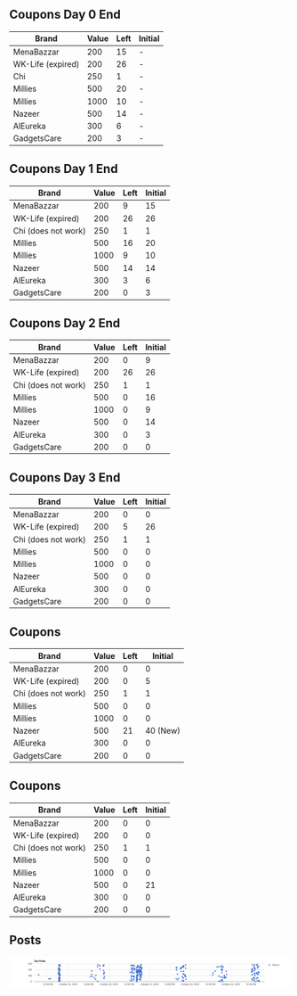 
## Coupons Day 0 End

| Brand | Value | Left | Initial |
| ---- | ---- | ---- | --- |
| MenaBazzar | 200 | 15 | - |
| WK-Life (expired) | 200 | 26 | - |
| Chi    | 250  | 1| - |
|   Millies   |   500 |   20  |   -   |
|   Millies | 1000  |   10  | - |
| Nazeer    | 500   |   14  |   -   |
|   AlEureka    |   300 | 6 | -|
| GadgetsCare   |   200 |   3   | - |


## Coupons Day 1 End

| Brand | Value | Left | Initial |
| ---- | ---- | ---- | --- |
| MenaBazzar | 200 | 9 | 15 |
| WK-Life (expired) | 200 | 26 | 26 |
| Chi (does not work)   | 250  | 1| 1 |
|   Millies   |   500 |   16  |   20   |
|   Millies | 1000  |   9  | 10 |
| Nazeer    | 500   |   14  |   14   |
|   AlEureka    |   300 | 3 | 6|
| GadgetsCare   |   200 |   0   | 3 |



## Coupons Day 2 End

| Brand | Value | Left | Initial |
| ---- | ---- | ---- | --- |
| MenaBazzar | 200 | 0 | 9 |
| WK-Life (expired) | 200 | 26 | 26 |
| Chi (does not work)   | 250  | 1| 1 |
|   Millies   |   500 |   0  |   16   |
|   Millies | 1000  |   0  | 9 |
| Nazeer    | 500   |   0  |   14   |
|   AlEureka    |   300 | 0 | 3|
| GadgetsCare   |   200 |   0   | 0 |


## Coupons Day 3 End

| Brand | Value | Left | Initial |
| ---- | ---- | ---- | --- |
| MenaBazzar | 200 | 0 | 0 |
| WK-Life (expired) | 200 | 5 | 26 |
| Chi (does not work)   | 250  | 1| 1 |
|   Millies   |   500 |   0  |   0   |
|   Millies | 1000  |   0  | 0 |
| Nazeer    | 500   |   0  |   0   |
|   AlEureka    |   300 | 0 | 0|
| GadgetsCare   |   200 |   0   | 0 |


## Coupons

| Brand | Value | Left | Initial |
| ---- | ---- | ---- | --- |
| MenaBazzar | 200 | 0 | 0 |
| WK-Life (expired) | 200 | 0 | 5 |
| Chi (does not work)   | 250  | 1| 1 |
|   Millies   |   500 |   0  |   0   |
|   Millies | 1000  |   0  | 0 |
| Nazeer    | 500   |   21  |   40 (New)   |
|   AlEureka    |   300 | 0 | 0|
| GadgetsCare   |   200 |   0   | 0 |


## Coupons

| Brand | Value | Left | Initial |
| ---- | ---- | ---- | --- |
| MenaBazzar | 200 | 0 | 0 |
| WK-Life (expired) | 200 | 0 | 0 |
| Chi (does not work)   | 250  | 1| 1 |
|   Millies   |   500 |   0  |   0   |
|   Millies | 1000  |   0  | 0 |
| Nazeer    | 500   |   0  |   21   |
|   AlEureka    |   300 | 0 | 0|
| GadgetsCare   |   200 |   0   | 0 |




## Posts
![Posts ScatterPlot](./day-5/posts.png)


